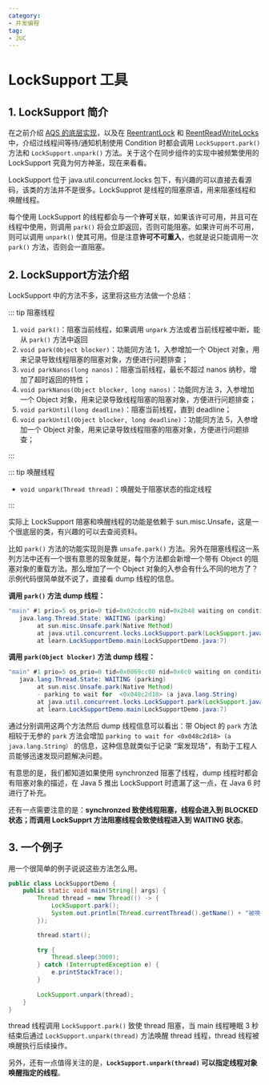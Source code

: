 ```yaml
---
category: 
- 并发编程
tag: 
- JUC
---
```


# LockSupport 工具

<!-- more -->

## 1. LockSupport 简介

在之前介绍 [AQS 的底层实现](./9.%20深入理解AQS.md)，以及在 [ReentrantLock](./10.%20彻底理解ReentrantLock.md) 和 [ReentReadWriteLocks](./11.%20深入理解读写锁ReentrantReadWriteLock.md) 中，介绍过线程间等待/通知机制使用 Condition 时都会调用 `LockSupport.park()` 方法和 `LockSupport.unpark()` 方法。关于这个在同步组件的实现中被频繁使用的 LockSupport 究竟为何方神圣，现在来看看。

LockSupport 位于 java.util.concurrent.locks 包下，有兴趣的可以直接去看源码，该类的方法并不是很多。LockSupprot 是线程的阻塞原语，用来阻塞线程和唤醒线程。

每个使用 LockSupport 的线程都会与一个**许可**关联，如果该许可可用，并且可在线程中使用，则调用 `park()` 将会立即返回，否则可能阻塞。如果许可尚不可用，则可以调用 `unpark()` 使其可用。但是注意**许可不可重入**，也就是说只能调用一次 `park()` 方法，否则会一直阻塞。

## 2. LockSupport方法介绍

LockSupport 中的方法不多，这里将这些方法做一个总结：

::: tip 阻塞线程

1. `void park()`：阻塞当前线程，如果调用 `unpark` 方法或者当前线程被中断，能从 `park()` 方法中返回
2. `void park(Object blocker)`：功能同方法 $1$，入参增加一个 Object 对象，用来记录导致线程阻塞的阻塞对象，方便进行问题排查；
3. `void parkNanos(long nanos)`：阻塞当前线程，最长不超过 nanos 纳秒，增加了超时返回的特性；
4. `void parkNanos(Object blocker, long nanos)`：功能同方法 $3$，入参增加一个 Object 对象，用来记录导致线程阻塞的阻塞对象，方便进行问题排查；
5. `void parkUntil(long deadline)`：阻塞当前线程，直到 deadline；
6. `void parkUntil(Object blocker, long deadline)`：功能同方法 $5$，入参增加一个 Object 对象，用来记录导致线程阻塞的阻塞对象，方便进行问题排查；

:::

::: tip 唤醒线程

- `void unpark(Thread thread)`：唤醒处于阻塞状态的指定线程

:::

实际上 LockSupport 阻塞和唤醒线程的功能是依赖于 sun.misc.Unsafe，这是一个很底层的类，有兴趣的可以去查阅资料。

比如 `park()` 方法的功能实现则是靠 `unsafe.park()` 方法。另外在阻塞线程这一系列方法中还有一个很有意思的现象就是，每个方法都会新增一个带有 Object 的阻塞对象的重载方法。那么增加了一个 Object 对象的入参会有什么不同的地方了？示例代码很简单就不说了，直接看 dump 线程的信息。

**调用 `park()` 方法 dump 线程：**

```java
"main" #1 prio=5 os_prio=0 tid=0x02cdcc00 nid=0x2b48 waiting on condition [0x00d6f000]
   java.lang.Thread.State: WAITING (parking)
        at sun.misc.Unsafe.park(Native Method)
        at java.util.concurrent.locks.LockSupport.park(LockSupport.java:304)
        at learn.LockSupportDemo.main(LockSupportDemo.java:7)
```

**调用 `park(Object blocker)` 方法 dump 线程：**

```java
"main" #1 prio=5 os_prio=0 tid=0x0069cc00 nid=0x6c0 waiting on condition [0x00dcf000]
   java.lang.Thread.State: WAITING (parking)
        at sun.misc.Unsafe.park(Native Method)
        - parking to wait for  <0x048c2d18> (a java.lang.String)
        at java.util.concurrent.locks.LockSupport.park(LockSupport.java:175)
        at learn.LockSupportDemo.main(LockSupportDemo.java:7)
```

通过分别调用这两个方法然后 dump 线程信息可以看出：带 Object 的 `park` 方法相较于无参的 `park` 方法会增加 `parking to wait for <0x048c2d18> (a java.lang.String）` 的信息，这种信息就类似于记录 “案发现场”，有助于工程人员能够迅速发现问题解决问题。

有意思的是，我们都知道如果使用 synchronzed 阻塞了线程，dump 线程时都会有阻塞对象的描述，在 Java 5 推出 LockSupport 时遗漏了这一点，在 Java 6 时进行了补充。

还有一点需要注意的是：**synchronzed 致使线程阻塞，线程会进入到 BLOCKED 状态；而调用 LockSupprt 方法阻塞线程会致使线程进入到 WAITING 状态**。

## 3. 一个例子

用一个很简单的例子说说这些方法怎么用。

```java
public class LockSupportDemo {
    public static void main(String[] args) {
        Thread thread = new Thread(() -> {
            LockSupport.park();
            System.out.println(Thread.currentThread().getName() + "被唤醒");
        });

        thread.start();
        
        try {
            Thread.sleep(3000);
        } catch (InterruptedException e) {
            e.printStackTrace();
        }
        
        LockSupport.unpark(thread);
    }
}
```

thread 线程调用 `LockSupport.park()` 致使 thread 阻塞，当 main 线程睡眠 $3$ 秒结束后通过 `LockSupport.unpark(thread)` 方法唤醒 thread 线程，thread 线程被唤醒执行后续操作。

另外，还有一点值得关注的是，**`LockSupport.unpark(thread)` 可以指定线程对象唤醒指定的线程**。
